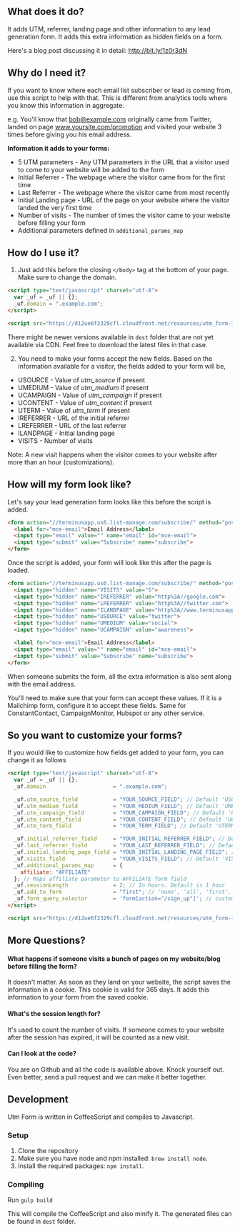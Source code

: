 ## What does it do?
It adds UTM, referrer, landing page and other information to any lead generation form. It adds this extra information
as hidden fields on a form.

Here's a blog post discussing it in detail: http://bit.ly/1z0r3dN

## Why do I need it?
If you want to know where each email list subscriber or lead is coming from, use this script to help with that. This
is different from analytics tools where you know this information in aggregate.

e.g. You'll know that bob@example.com originally came from Twitter, landed on page www.yoursite.com/promotion and
visited your website 3 times before giving you his email address.

**Information it adds to your forms:**
* 5 UTM parameters - Any UTM parameters in the URL that a visitor used to come to your website will be added to the form
* Initial Referrer - The webpage where the visitor came from for the first time
* Last Referrer - The webpage where the visitor came from most recently
* Initial Landing page - URL of the page on your website where the visitor landed the very first time
* Number of visits - The number of times the visitor came to your website before filling your form
* Additional parameters defined in `additional_params_map`

## How do I use it?


1. Just add this before the closing `</body>` tag at the bottom of your page. Make sure to change the domain.

  ```html
  <script type="text/javascript" charset="utf-8">
    var _uf = _uf || {};
    _uf.domain = ".example.com";
  </script>

  <script src="https://d12ue6f2329cfl.cloudfront.net/resources/utm_form-1.0.4.min.js" async></script>
  ```

  There might be newer versions available in `dest` folder that are not yet available via CDN. Feel free to download the latest files in that case.

2. You need to make your forms accept the new fields. Based on the information available for a visitor, the fields added
  to your form will be,

  * USOURCE - Value of *utm_source* if present
  * UMEDIUM - Value of *utm_medium* if present
  * UCAMPAIGN - Value of *utm_campaign* if present
  * UCONTENT - Value of *utm_content* if present
  * UTERM - Value of *utm_term* if present
  * IREFERRER - URL of the initial referrer
  * LREFERRER - URL of the last referrer
  * ILANDPAGE - Initial landing page
  * VISITS - Number of visits

  Note: A new visit happens when the visitor comes to your website after more than an hour (customizations).

## How will my form look like?

Let's say your lead generation form looks like this before the script is added.
```html
<form action="//terminusapp.us6.list-manage.com/subscribe/" method="post">
  <label for="mce-email">Email Address</label>
  <input type="email" value="" name="email" id="mce-email">
  <input type="submit" value="Subscribe" name="subscribe">
</form>
```

Once the script is added, your form will look like this after the page is loaded.

```html
<form action="//terminusapp.us6.list-manage.com/subscribe/" method="post">
  <input type="hidden" name="VISITS" value="5">
  <input type="hidden" name="IREFERRER" value="http%3A//google.com">
  <input type="hidden" name="LREFERRER" value="http%3A//twitter.com">
  <input type="hidden" name="ILANDPAGE" value="http%3A//www.terminusapp.com/blog/">
  <input type="hidden" name="USOURCE" value="twitter">
  <input type="hidden" name="UMEDIUM" value="social">
  <input type="hidden" name="UCAMPAIGN" value="awareness">

  <label for="mce-email">Email Address</label>
  <input type="email" value="" name="email" id="mce-email">
  <input type="submit" value="Subscribe" name="subscribe">
</form>
```

When someone submits the form, all the extra information is also sent along with the email address.

You'll need to make sure that your form can accept these values. If it is a Mailchimp form, configure it to
accept these fields. Same for ConstantContact, CampaignMonitor, Hubspot or any other service.

## So you want to customize your forms?
If you would like to customize how fields get added to your form, you can change it as follows

```html
<script type="text/javascript" charset="utf-8">
  var _uf = _uf || {};
  _uf.domain                     = ".example.com";

  _uf.utm_source_field           = "YOUR_SOURCE_FIELD"; // Default 'USOURCE'
  _uf.utm_medium_field           = "YOUR_MEDIUM_FIELD"; // Default 'UMEDIUM'
  _uf.utm_campaign_field         = "YOUR_CAMPAIGN_FIELD"; // Default 'UCAMPAIGN'
  _uf.utm_content_field          = "YOUR_CONTENT_FIELD"; // Default 'UCONTENT'
  _uf.utm_term_field             = "YOUR_TERM_FIELD"; // Default 'UTERM'

  _uf.initial_referrer_field     = "YOUR_INITIAL_REFERRER_FIELD"; // Default 'IREFERRER'
  _uf.last_referrer_field        = "YOUR_LAST_REFERRER_FIELD"; // Default 'LREFERRER'
  _uf.initial_landing_page_field = "YOUR_INITIAL_LANDING_PAGE_FIELD"; // Default 'ILANDPAGE'
  _uf.visits_field               = "YOUR_VISITS_FIELD"; // Default 'VISITS'
  _uf.additional_params_map      = {
    affiliate: "AFFILIATE"
  }; // Maps affiliate parameter to AFFILIATE form field
  _uf.sessionLength              = 2; // In hours. Default is 1 hour
  _uf.add_to_form                = "first"; // 'none', 'all', 'first'. Default is 'all'
  _uf.form_query_selector        = 'form[action="/sign_up"]'; // custom form selector. Default is 'form', to select any form.
</script>

<script src="https://d12ue6f2329cfl.cloudfront.net/resources/utm_form-1.0.4.min.js" async></script>
```

## More Questions?
#### What happens if someone visits a bunch of pages on my website/blog before filling the form?
It doesn't matter. As soon as they land on your website, the script saves the information in a cookie. This
cookie is valid for 365 days. It adds this information to your form from the saved cookie.

#### What's the session length for?
It's used to count the number of visits. If someone comes to your website after the session has expired, it will be counted
as a new visit.

#### Can I look at the code?
You are on Github and all the code is available above. Knock yourself out. Even better, send a pull request and we can
make it better together.

## Development
Utm Form is written in CoffeeScript and compiles to Javascript.

### Setup
1. Clone the repository
2. Make sure you have node and npm installed: `brew install node`.
3. Install the required packages: `npm install`.

### Compiling

Run `gulp build`

This will compile the CoffeeScript and also minify it. The generated files can be found in `dest` folder.
